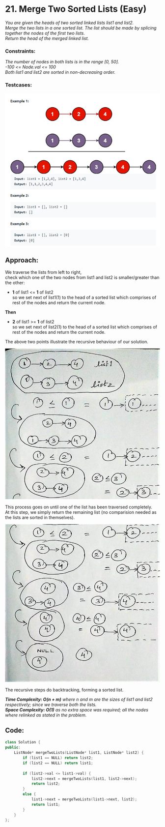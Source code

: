 # 21. Merge Two Sorted Lists (Easy)

_You are given the heads of two sorted linked lists list1 and list2.  
Merge the two lists in a one sorted list. The list should be made by splicing together the nodes of the first two lists.  
Return the head of the merged linked list._

### **Constraints:**

_The number of nodes in both lists is in the range [0, 50].  
-100 <= Node.val <= 100  
Both list1 and list2 are sorted in non-decreasing order._

### **Testcases:**

![Testcases](/images/leetcode-21mergeTwoSortedLists-testcases.png)

## Approach:

We traverse the lists from left to right,  
check which one of the two nodes from list1 and list2 is smaller/greater than the other:

- **1** of list1 <= **1** of list2  
   so we set next of list1(1) to the head of a sorted list which comprises of rest of the nodes and return the current node.

**Then**

- **2** of list1 >= **1** of list2  
  so we set next of list2(1) to the head of a sorted list which comprises of rest of the nodes and return the current node.

The above two points illustrate the recursive behaviour of our solution.

![Explanation1](/images/leetcode-21mergeTwoSortedLists-explanation1.jpg)

This process goes on until one of the list has been traversed completely.  
At this step, we simply return the remaining list (no comparision needed as the lists are sorted in themselves).

![Explanation2](/images/leetcode-21mergeTwoSortedLists-explanation2.jpg)

The recursive steps do backtracking, forming a sorted list.

_**Time Complexity: O(n + m)** where n and m are the sizes of list1 and list2 respectively; since we traverse both the lists.  
**Space Complexity: O(1)** as no extra space was required; all the nodes where relinked as stated in the problem._

## Code:

```cpp
class Solution {
public:
    ListNode* mergeTwoLists(ListNode* list1, ListNode* list2) {
        if (list1 == NULL) return list2;
        if (list2 == NULL) return list1;

        if (list2->val <= list1->val) {
            list2->next = mergeTwoLists(list1, list2->next);
            return list2;
        }
        else {
            list1->next = mergeTwoLists(list1->next, list2);
            return list1;
        }
    }
};
```
